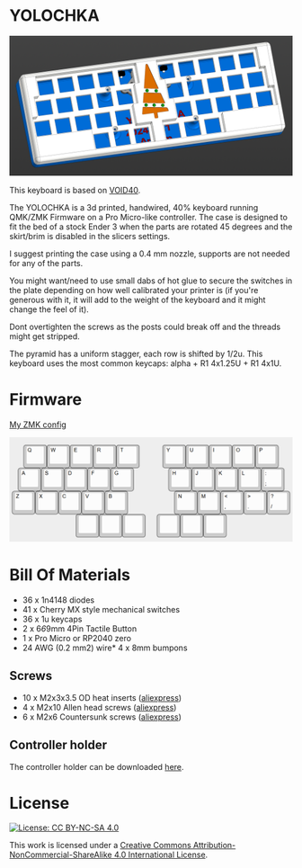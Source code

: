 # YOLOCHKA


![Render](pics/render.png)

This keyboard is based on [VOID40](https://github.com/victorlucachi/void40).

The YOLOCHKA is a 3d printed, handwired, 40%  keyboard running QMK/ZMK Firmware on a Pro Micro-like controller. The case is designed to fit the bed of a stock Ender 3 when the parts are rotated 45 degrees and the skirt/brim is disabled in the slicers settings.

I suggest printing the case using a 0.4 mm nozzle, supports are not needed for any of the parts.

You might want/need to use small dabs of hot glue to secure the switches in the plate depending on how well calibrated your printer is (if you're generous with it, it will add to the weight of the keyboard and it might change the feel of it).

Dont overtighten the screws as the posts could break off and the threads might get stripped.

The pyramid has a uniform stagger, each row is shifted by 1/2u. This keyboard uses the most common keycaps: alpha + R1 4x1.25U + R1 4x1U.

# Firmware

[My ZMK config](https://github.com/aroum/zmk-yolochka)

![KLE](pics/kle.png)

# Bill Of Materials

* 36 x 1n4148 diodes 
* 41 x Cherry MX style mechanical switches
* 36 x 1u keycaps
* 2 x 6*6*9mm 4Pin Tactile Button 
* 1 x Pro Micro or RP2040 zero
* 24 AWG (0.2 mm2) wire* 4 x 8mm bumpons

## Screws
* 10 x M2x3x3.5 OD heat inserts ([aliexpress](https://www.aliexpress.com/item/4000585933306.html?spm=a2g0o.order_list.order_list_main.33.21ef1802vdSNrS))
* 4 x M2x10 Allen head screws ([aliexpress](https://www.aliexpress.com/item/32966941844.html?spm=a2g0o.order_detail.order_detail_item.9.722ff19cyjrixq))
* 6 x M2x6 Countersunk screws ([aliexpress](https://www.aliexpress.com/item/32968097507.html?spm=a2g0o.order_list.order_list_main.32.21ef1802vdSNrS))

## Controller holder

The controller holder can be downloaded [here](https://www.printables.com/model/347534-void40-a-40-ortholinear-keyboard/files).

# License


[![License: CC BY-NC-SA 4.0](https://img.shields.io/badge/License-CC%20BY--NC--SA%204.0-blue)](https://creativecommons.org/licenses/by-nc-sa/4.0/)

This work is licensed under a [Creative Commons Attribution-NonCommercial-ShareAlike 4.0 International License](https://creativecommons.org/licenses/by-nc-sa/4.0/).